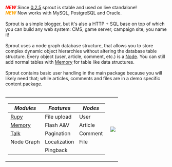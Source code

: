 <font color='red'><b><i>NEW</i></b></font> Since [0.2.5](http://code.google.com/p/sprout/downloads/detail?name=sprout-0.2.5.zip) sprout is stable and used on live standalone!<br>
<font color='orange'><b><i>NEW</i></b></font> Now works with MySQL, PostgreSQL and Oracle.<br>
<br>
Sprout is a simple blogger, but it's also a HTTP + SQL base on top of which you can build any web system: CMS, game server, campaign site; you name it!<br>
<br>
Sprout uses a node graph database structure, that allows you to store complex dynamic object hierarchies without altering the database table structure. Every object (user, article, comment, etc.) is a <a href='http://rupy.se/sprout/se/rupy/sprout/Node.html'>Node</a>. You can still add normal tables with <a href='http://memory.googlecode.com'>Memory</a> for table like data structures.<br>
<br>
Sprout contains basic user handling in the main package because you will likely need that; while articles, comments and files are in a demo specific content package.<br>
<br>
<table><tr><td valign='top'>

<table><thead><th> <i>Modules</i>                                       </th><th> <i>Features</i>   </th><th> <i>Nodes</i> </th></thead><tbody>
<tr><td> <a href='http://rupy.googlecode.com'>Rupy</a>               </td><td> File upload       </td><td> User         </td></tr>
<tr><td> <a href='http://memory.googlecode.com'>Memory</a>           </td><td> Flash A&V         </td><td> Article      </td></tr>
<tr><td> <a href='http://code.google.com/p/rupy/wiki/Comet'>Talk</a> </td><td> Pagination        </td><td> Comment      </td></tr>
<tr><td> Node Graph                                           </td><td> Localization      </td><td> File         </td></tr>
<tr><td>                                                      </td><td> Pingback          </td><td>              </td></tr></tbody></table>

</td><td>

<img src='http://sprout.googlecode.com/files/poll.gif' />

</td></tr></table>